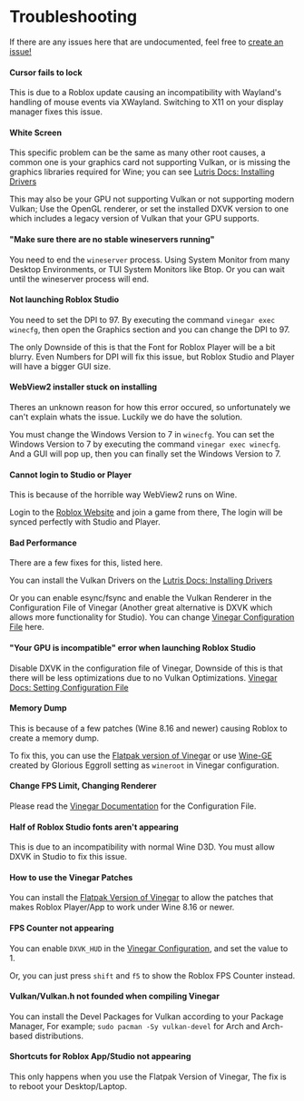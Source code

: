 # Troubleshooting

If there are any issues here that are undocumented, feel free to [create an issue!](https://github.com/vinegarhq/vinegarhq.github.io/issues/new/choose)

#### Cursor fails to lock

This is due to a Roblox update causing an incompatibility with Wayland's handling of mouse events via XWayland. Switching to X11 on your display manager fixes this issue.

#### White Screen

This specific problem can be the same as many other root causes, a common one is your graphics card not supporting Vulkan, or is missing the graphics libraries required for Wine; you can see [Lutris Docs: Installing Drivers](https://github.com/lutris/docs/blob/master/InstallingDrivers.md)

This may also be your GPU not supporting Vulkan or not supporting modern Vulkan; Use the OpenGL renderer, or set the installed DXVK version to one which includes a legacy version of Vulkan that your GPU supports.

#### "Make sure there are no stable wineservers running"

You need to end the `wineserver` process. Using System Monitor from many Desktop Environments, or TUI System Monitors like Btop.
Or you can wait until the wineserver process will end.

#### Not launching Roblox Studio

You need to set the DPI to 97. By executing the command `vinegar exec winecfg`, then open the Graphics section and you can change the DPI to 97.

The only Downside of this is that the Font for Roblox Player will be a bit blurry. Even Numbers for DPI will fix this issue, but Roblox Studio and Player will have a bigger GUI size.

#### WebView2 installer stuck on installing

Theres an unknown reason for how this error occured, so unfortunately we can't explain whats the issue. Luckily we do have the solution.

You must change the Windows Version to 7 in `winecfg`.
You can set the Windows Version to 7 by executing the command `vinegar exec winecfg`. And a GUI will pop up, then you can finally set the Windows Version to 7.

#### Cannot login to Studio or Player

This is because of the horrible way WebView2 runs on Wine.

Login to the [Roblox Website](https://roblox.com) and join a game from there, The login will be synced perfectly with Studio and Player.

#### Bad Performance

There are a few fixes for this, listed here.

You can install the Vulkan Drivers on the 
[Lutris Docs: Installing Drivers](https://github.com/lutris/docs/blob/master/InstallingDrivers.md)

Or you can enable esync/fsync and enable the Vulkan Renderer in the Configuration File of Vinegar (Another great alternative is DXVK which allows more functionality for Studio). You can change 
[Vinegar Configuration File](https://vinegarhq.github.io/Configuration/index.html) here.

#### "Your GPU is incompatible" error when launching Roblox Studio

Disable DXVK in the configuration file of Vinegar, Downside of this is that there will be less optimizations due to no Vulkan Optimizations.
[Vinegar Docs: Setting Configuration File](https://vinegarhq.github.io/Configuration/index.html)

#### Memory Dump

This is because of a few patches (Wine 8.16 and newer) causing Roblox to create a memory dump.

To fix this, you can use the [Flatpak version of Vinegar](https://vinegarhq.github.io/Installation/guides/flatpak.html) or use [Wine-GE](https://github.com/GloriousEggroll/wine-ge-custom/releases) created by Glorious Eggroll setting as `wineroot` in Vinegar configuration.

#### Change FPS Limit, Changing Renderer

Please read the [Vinegar Documentation](https://vinegarhq.github.io/Configuration/index.html) for the Configuration File.

#### Half of Roblox Studio fonts aren't appearing

This is due to an incompatibility with normal Wine D3D.
You must allow DXVK in Studio to fix this issue.

#### How to use the Vinegar Patches

You can install the [Flatpak Version of Vinegar](https://vinegarhq.github.io/Installation/guides/flatpak.html) to allow the patches that makes Roblox Player/App to work under Wine 8.16 or newer.

#### FPS Counter not appearing

You can enable `DXVK_HUD` in the [Vinegar Configuration](https://vinegarhq.github.io/Configuration/index.html), and set the value to 1.

Or, you can just press `shift` and `f5` to show the Roblox FPS Counter instead.

#### Vulkan/Vulkan.h not founded when compiling Vinegar

You can install the Devel Packages for Vulkan according to your Package Manager, For example;
`sudo pacman -Sy vulkan-devel` for Arch and Arch-based distributions.

#### Shortcuts for Roblox App/Studio not appearing

This only happens when you use the Flatpak Version of Vinegar,
The fix is to reboot your Desktop/Laptop.


